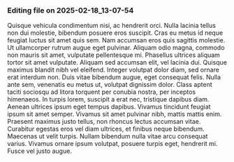 

### Editing file on 2025-02-18_13-07-54

Quisque vehicula condimentum nisi, ac hendrerit orci. Nulla lacinia tellus non dui molestie, bibendum posuere eros suscipit. Cras eu metus id neque feugiat luctus sit amet quis sem. Nam accumsan eros quis sagittis molestie. Ut ullamcorper rutrum augue eget pulvinar. Aliquam odio magna, commodo non mauris sit amet, vulputate pellentesque mi. Phasellus ultrices aliquam tortor sit amet vulputate. Aliquam sed accumsan elit, vel lacinia dui. Quisque maximus blandit nibh vel eleifend. Integer volutpat dolor diam, sed ornare erat interdum non. Duis vitae bibendum augue, eget consequat felis. Nulla ante sem, venenatis eu metus ut, volutpat dignissim dolor. Class aptent taciti sociosqu ad litora torquent per conubia nostra, per inceptos himenaeos.
In turpis lorem, suscipit a erat nec, tristique dapibus diam. Aenean ultrices ipsum eget tempus dapibus. Vivamus tincidunt feugiat ipsum sit amet semper. Vivamus sit amet pulvinar nibh, mattis mattis enim. Praesent maximus justo tellus, non rhoncus lectus accumsan vitae. Curabitur egestas eros vel diam ultrices, et finibus neque bibendum. Maecenas ut velit turpis. Nullam bibendum nulla vitae arcu consequat varius. Vivamus ornare ipsum volutpat, posuere turpis eget, hendrerit mi. Fusce vel justo augue.


